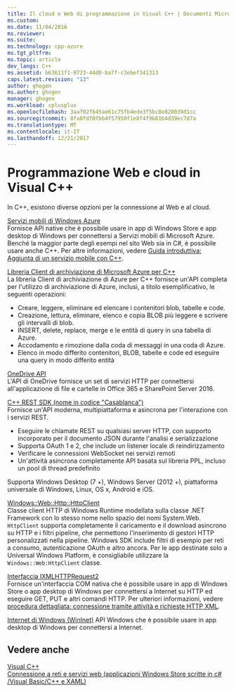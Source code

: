 ```yaml
---
title: Il cloud e Web di programmazione in Visual C++ | Documenti Microsoft
ms.custom: 
ms.date: 11/04/2016
ms.reviewer: 
ms.suite: 
ms.technology: cpp-azure
ms.tgt_pltfrm: 
ms.topic: article
dev_langs: C++
ms.assetid: b63611f1-9723-44d0-ba7f-c3ebef341313
caps.latest.revision: "13"
author: ghogen
ms.author: ghogen
manager: ghogen
ms.workload: cplusplus
ms.openlocfilehash: 3aaf02f645ae61c75fb4ede3f5bc8e820039d1cc
ms.sourcegitcommit: 8fa8fdf0fbb4f57950f1e8f4f9b81b4d39ec7d7a
ms.translationtype: MT
ms.contentlocale: it-IT
ms.lasthandoff: 12/21/2017
---
```

# <a name="cloud-and-web-programming-in-visual-c"></a>Programmazione Web e cloud in Visual C++
In C++, esistono diverse opzioni per la connessione al Web e al cloud.  
  
 [Servizi mobili di Windows Azure](http://www.windowsazure.com/develop/mobile/)  
 Fornisce API native che è possibile usare in app di Windows Store e app desktop di Windows per connettersi a Servizi mobili di Microsoft Azure. Benché la maggior parte degli esempi nel sito Web sia in C#, è possibile usare anche C++. Per altre informazioni, vedere [Guida introduttiva: Aggiunta di un servizio mobile con C++](http://msdn.microsoft.com/library/windows/apps/dn263181.aspx).  

 [Libreria Client di archiviazione di Microsoft Azure per C++](https://blogs.msdn.microsoft.com/windowsazurestorage/2015/04/29/microsoft-azure-storage-client-library-for-c-v1-0-0-general-availability/)  
 La libreria Client di archiviazione di Azure per C++ fornisce un'API completa per l'utilizzo di archiviazione di Azure, inclusi, a titolo esemplificativo, le seguenti operazioni:

- Creare, leggere, eliminare ed elencare i contenitori blob, tabelle e code.
- Creazione, lettura, eliminare, elenco e copia BLOB più leggere e scrivere gli intervalli di blob.
- INSERT, delete, replace, merge e le entità di query in una tabella di Azure.
- Accodamento e rimozione dalla coda di messaggi in una coda di Azure.
- Elenco in modo differito contenitori, BLOB, tabelle e code ed eseguire una query in modo differito entità

[OneDrive API](https://dev.onedrive.com/README.htm)  
 L'API di OneDrive fornisce un set di servizi HTTP per connettersi all'applicazione di file e cartelle in Office 365 e SharePoint Server 2016.

[C++ REST SDK (nome in codice "Casablanca")](https://github.com/Microsoft/cpprestsdk)  
Fornisce un'API moderna, multipiattaforma e asincrona per l'interazione con i servizi REST.

-   Eseguire le chiamate REST su qualsiasi server HTTP, con supporto incorporato per il documento JSON durante l'analisi e serializzazione
-   Supporta OAuth 1 e 2, che include un listener locale di reindirizzamento
-   Verificare le connessioni WebSocket nei servizi remoti
-   Un'attività asincrona completamente API basata sul libreria PPL, incluso un pool di thread predefinito

Supporta Windows Desktop (7 +), Windows Server (2012 +), piattaforma universale di Windows, Linux, OS x, Android e iOS. 
  
[Windows::Web::Http::HttpClient](https://msdn.microsoft.com/en-us/library/windows/apps/windows.web.http.httpclient.aspx)  
 Classe client HTTP di Windows Runtime modellata sulla classe .NET Framework con lo stesso nome nello spazio dei nomi System.Web. `HttpClient` supporta completamente il caricamento e il download asincrono su HTTP e i filtri pipeline, che permettono l'inserimento di gestori HTTP personalizzati nella pipeline. Windows SDK include filtri di esempio per reti a consumo, autenticazione OAuth e altro ancora. Per le app destinate solo a Universal Windows Platform, è consigliabile utilizzare la `Windows::Web:HttpClient` classe. 
  
[Interfaccia IXMLHTTPRequest2](http://msdn.microsoft.com/library/windows/apps/hh831151.aspx)  
 Fornisce un'interfaccia COM nativa che è possibile usare in app di Windows Store o app desktop di Windows per connettersi a Internet su HTTP ed eseguire GET, PUT e altri comandi HTTP. Per ulteriori informazioni, vedere [procedura dettagliata: connessione tramite attività e richieste HTTP XML](../parallel/concrt/walkthrough-connecting-using-tasks-and-xml-http-requests.md).  
  
[Internet di Windows (WinInet)](http://msdn.microsoft.com/library/windows/desktop/aa385331\(v=vs.85\).aspx)  
 API Windows che è possibile usare in app desktop di Windows per connettersi a Internet.  
  
## <a name="see-also"></a>Vedere anche  
 [Visual C++](../visual-cpp-in-visual-studio.md)   
 [Connessione a reti e servizi web (applicazioni Windows Store scritte in c# /Visual Basic/C++ e XAML)](http://msdn.microsoft.com/library/windows/apps/br229573.aspx)
